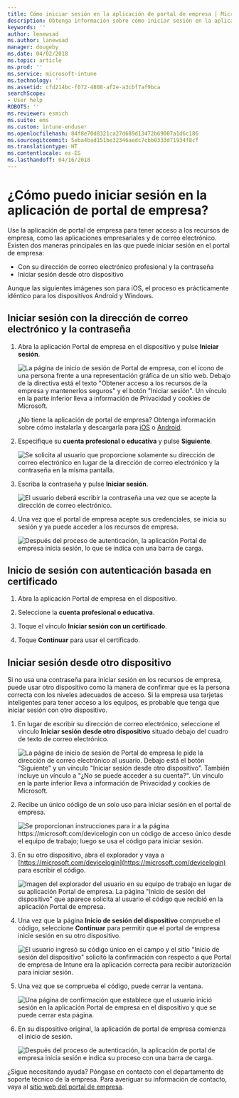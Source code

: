 ```yaml
---
title: Cómo iniciar sesión en la aplicación de portal de empresa | Microsoft Docs
description: Obtenga información sobre cómo iniciar sesión en la aplicación Portal de empresa en distintas plataformas.
keywords: ''
author: lenewsad
ms.author: lanewsad
manager: dougeby
ms.date: 04/02/2018
ms.topic: article
ms.prod: ''
ms.service: microsoft-intune
ms.technology: ''
ms.assetid: cfd214bc-f072-4808-af2e-a3cbf7af9bca
searchScope:
- User help
ROBOTS: ''
ms.reviewer: esmich
ms.suite: ems
ms.custom: intune-enduser
ms.openlocfilehash: 84f8e70d8321ca27d689d13472b69007a1d6c186
ms.sourcegitcommit: 5eba4bad151be32346aedc7cbb0333d71934f8cf
ms.translationtype: HT
ms.contentlocale: es-ES
ms.lasthandoff: 04/16/2018
---
```

# <a name="how-do-i-sign-in-to-the-company-portal-app---user-story-1132123--"></a>¿Cómo puedo iniciar sesión en la aplicación de portal de empresa? <!--User Story 1132123-->

Use la aplicación de portal de empresa para tener acceso a los recursos de empresa, como las aplicaciones empresariales y de correo electrónico. Existen dos maneras principales en las que puede iniciar sesión en el portal de empresa:

* Con su dirección de correo electrónico profesional y la contraseña
* Iniciar sesión desde otro dispositivo

Aunque las siguientes imágenes son para iOS, el proceso es prácticamente idéntico para los dispositivos Android y Windows.

## <a name="signing-in-with-your-email-address-and-password"></a>Iniciar sesión con la dirección de correo electrónico y la contraseña

1. Abra la aplicación Portal de empresa en el dispositivo y pulse **Iniciar sesión**.

   ![La página de inicio de sesión de Portal de empresa, con el icono de una persona frente a una representación gráfica de un sitio web. Debajo de la directiva está el texto "Obtener acceso a los recursos de la empresa y mantenerlos seguros" y el botón "Iniciar sesión". Un vínculo en la parte inferior lleva a información de Privacidad y cookies de Microsoft.](/intune-user-help/media/cp_ios_aad_signin_after_1804_001.png)

   ¿No tiene la aplicación de portal de empresa? Obtenga información sobre cómo instalarla y descargarla para [iOS](install-and-sign-in-to-the-intune-company-portal-app-ios.md) o [Android](install-the-company-portal-app-android.md).

2. Especifique su **cuenta profesional o educativa** y pulse **Siguiente**.

   ![Se solicita al usuario que proporcione solamente su dirección de correo electrónico en lugar de la dirección de correo electrónico y la contraseña en la misma pantalla.](/intune-user-help/media/cp_ios_aad_signin_after_1804_002.png)

3. Escriba la contraseña y pulse **Iniciar sesión**.

   ![El usuario deberá escribir la contraseña una vez que se acepte la dirección de correo electrónico.](/intune-user-help/media/cp_ios_aad_signin_after_1804_003.png)

4. Una vez que el portal de empresa acepte sus credenciales, se inicia su sesión y ya puede acceder a los recursos de empresa.   

   ![Después del proceso de autenticación, la aplicación Portal de empresa inicia sesión, lo que se indica con una barra de carga.](/intune-user-help/media/cp_ios_aad_signin_after_1804_004.png)

## <a name="signing-in-with-certificate-based-authentication"></a>Inicio de sesión con autenticación basada en certificado

1.  Abra la aplicación Portal de empresa en el dispositivo.

2.  Seleccione la **cuenta profesional o educativa**.

3.  Toque el vínculo **Iniciar sesión con un certificado**.

4.  Toque **Continuar** para usar el certificado.

## <a name="signing-in-from-another-device"></a>Iniciar sesión desde otro dispositivo

Si no usa una contraseña para iniciar sesión en los recursos de empresa, puede usar otro dispositivo como la manera de confirmar que es la persona correcta con los niveles adecuados de acceso. Si la empresa usa tarjetas inteligentes para tener acceso a los equipos, es probable que tenga que iniciar sesión con otro dispositivo.

1. En lugar de escribir su dirección de correo electrónico, seleccione el vínculo **Iniciar sesión desde otro dispositivo** situado debajo del cuadro de texto de correo electrónico.

   ![La página de inicio de sesión de Portal de empresa le pide la dirección de correo electrónico al usuario.  Debajo está el botón "Siguiente" y un vínculo "Iniciar sesión desde otro dispositivo". También incluye un vínculo a "¿No se puede acceder a su cuenta?". Un vínculo en la parte inferior lleva a información de Privacidad y cookies de Microsoft.](/intune-user-help/media/cp_ios_aad_signin_after_1804_005.png)

2. Recibe un único código de un solo uso para iniciar sesión en el portal de empresa.

   ![Se proporcionan instrucciones para ir a la página https://microsoft.com/devicelogin con un código de acceso único desde el equipo de trabajo; luego se usa el código para iniciar sesión.](/intune-user-help/media/cp_ios_aad_signin_after_1804_006.png)

3. En su otro dispositivo, abra el explorador y vaya a [https://microsoft.com/devicelogin](https://microsoft.com/devicelogin) para escribir el código.

   ![Imagen del explorador del usuario en su equipo de trabajo en lugar de su aplicación Portal de empresa. La página "Inicio de sesión del dispositivo" que aparece solicita al usuario el código que recibió en la aplicación Portal de empresa.](/intune/media/cp_ios_aad_signin_from_another_device_after_1704_004.png)

4. Una vez que la página **Inicio de sesión del dispositivo** compruebe el código, seleccione __Continuar__ para permitir que el portal de empresa inicie sesión en su otro dispositivo.

   ![El usuario ingresó su código único en el campo y el sitio "Inicio de sesión del dispositivo" solicitó la confirmación con respecto a que Portal de empresa de Intune era la aplicación correcta para recibir autorización para iniciar sesión.](/intune/media/cp_ios_aad_signin_from_another_device_after_1704_005.png)

5. Una vez que se comprueba el código, puede cerrar la ventana.

   ![Una página de confirmación que establece que el usuario inició sesión en la aplicación Portal de empresa en el dispositivo y que se puede cerrar esta página.](/intune/media/cp_ios_aad_signin_from_another_device_after_1704_006.png)

6. En su dispositivo original, la aplicación de portal de empresa comienza el inicio de sesión.

   ![Después del proceso de autenticación, la aplicación de portal de empresa inicia sesión e indica su proceso con una barra de carga.](/intune-user-help/media/cp_ios_aad_signin_after_1804_007.png)

¿Sigue necesitando ayuda? Póngase en contacto con el departamento de soporte técnico de la empresa. Para averiguar su información de contacto, vaya al [sitio web del portal de empresa](https://portal.manage.microsoft.com#HelpDeskDialog).
